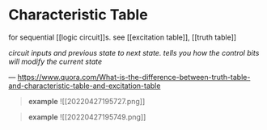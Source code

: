 # Characteristic Table

for sequential [[logic circuit]]s. see [[excitation table]], [[truth table]]

_circuit inputs and previous state to next state. tells you how the control bits will modify the current state_

&mdash; <https://www.quora.com/What-is-the-difference-between-truth-table-and-characteristic-table-and-excitation-table>

> **example** ![[20220427195727.png]]

> **example** ![[20220427195749.png]]
